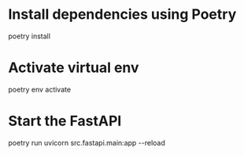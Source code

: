 # Install dependencies using Poetry
poetry install

# Activate virtual env
poetry env activate

# Start the FastAPI
poetry run uvicorn src.fastapi.main:app --reload